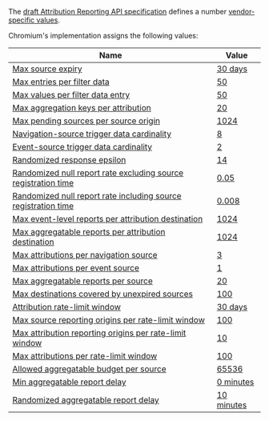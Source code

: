 The [draft Attribution Reporting API
specification](https://wicg.github.io/attribution-reporting-api) defines a
number [vendor-specific
values](https://wicg.github.io/attribution-reporting-api/#vendor-specific-values).

Chromium's implementation assigns the following values:

| Name | Value |
| ---- | ----- |
| [Max source expiry][] | [30 days][max source expiry value] |
| [Max entries per filter data][] | [50][max entries per filter data value] |
| [Max values per filter data entry][] | [50][max values per filter data entry value] |
| [Max aggregation keys per attribution][] | [20][max aggregation keys per attribution value] |
| [Max pending sources per source origin][] | [1024][max pending sources per source origin value] |
| [Navigation-source trigger data cardinality][] | [8][navigation-source trigger data cardinality value] |
| [Event-source trigger data cardinality][] | [2][event-source trigger data cardinality value] |
| [Randomized response epsilon][] | [14][randomized response epsilon value] |
| [Randomized null report rate excluding source registration time][] | [0.05][randomized null report rate excluding source registration time value] |
| [Randomized null report rate including source registration time][] | [0.008][randomized null report rate including source registration time value] |
| [Max event-level reports per attribution destination][] | [1024][max event-level reports per attribution destination value] |
| [Max aggregatable reports per attribution destination][] | [1024][max aggregatable reports per attribution destination value] |
| [Max attributions per navigation source][] | [3][max attributions per navigation source value] |
| [Max attributions per event source][] | [1][max attributions per event source value] |
| [Max aggregatable reports per source][] | [20][max aggregatable reports per source value] |
| [Max destinations covered by unexpired sources][] | [100][max destinations covered by unexpired sources value] |
| [Attribution rate-limit window][] | [30 days][attribution rate-limit window value] |
| [Max source reporting origins per rate-limit window][] | [100][max source reporting origins per rate-limit window value] |
| [Max attribution reporting origins per rate-limit window][] | [10][max attribution reporting origins per rate-limit window value] |
| [Max attributions per rate-limit window][] | [100][max attributions per rate-limit window value] |
| [Allowed aggregatable budget per source][] | [65536][allowed aggregatable budget per source value] |
| [Min aggregatable report delay][] | [0 minutes][min aggregatable report delay value] |
| [Randomized aggregatable report delay][] | [10 minutes][randomized aggregatable report delay] |

[Max source expiry]: https://wicg.github.io/attribution-reporting-api/#max-source-expiry
[max source expiry value]: https://source.chromium.org/chromium/chromium/src/+/refs/heads/main:content/browser/attribution_reporting/attribution_constants.h;l=18;drc=b646f894a92491033bde5d1e75aba6f44c524f0e
[Max entries per filter data]: https://wicg.github.io/attribution-reporting-api/#max-entries-per-filter-data
[max entries per filter data value]: https://source.chromium.org/chromium/chromium/src/+/refs/heads/main:components/attribution_reporting/constants.h;l=14;drc=b646f894a92491033bde5d1e75aba6f44c524f0e
[Max values per filter data entry]: https://wicg.github.io/attribution-reporting-api/#max-values-per-filter-data-entry
[max values per filter data entry value]: https://source.chromium.org/chromium/chromium/src/+/refs/heads/main:components/attribution_reporting/constants.h;l=13;drc=b646f894a92491033bde5d1e75aba6f44c524f0e
[Max aggregation keys per attribution]: https://wicg.github.io/attribution-reporting-api/#max-aggregation-keys-per-attribution
[max aggregation keys per attribution value]: https://source.chromium.org/chromium/chromium/src/+/refs/heads/main:components/attribution_reporting/constants.h;l=19;drc=b646f894a92491033bde5d1e75aba6f44c524f0e
[Max pending sources per source origin]: https://wicg.github.io/attribution-reporting-api/#max-pending-sources-per-source-origin
[max pending sources per source origin value]: https://source.chromium.org/chromium/chromium/src/+/main:content/browser/attribution_reporting/attribution_config.h;l=122;drc=3733a639d724a4353463a872605119d11a1e4d37
[Navigation-source trigger data cardinality]: https://wicg.github.io/attribution-reporting-api/#navigation-source-trigger-data-cardinality
[navigation-source trigger data cardinality value]: https://source.chromium.org/chromium/chromium/src/+/main:content/browser/attribution_reporting/attribution_config.h;l=48;drc=3733a639d724a4353463a872605119d11a1e4d37
[Event-source trigger data cardinality]: https://wicg.github.io/attribution-reporting-api/#event-source-trigger-data-cardinality
[event-source trigger data cardinality value]: https://source.chromium.org/chromium/chromium/src/+/main:content/browser/attribution_reporting/attribution_config.h;l=49;drc=3733a639d724a4353463a872605119d11a1e4d37
[Randomized response epsilon]: https://wicg.github.io/attribution-reporting-api/#randomized-response-epsilon
[randomized response epsilon value]: https://source.chromium.org/chromium/chromium/src/+/main:content/browser/attribution_reporting/attribution_config.h;l=57;drc=3733a639d724a4353463a872605119d11a1e4d37
[Randomized null report rate excluding source registration time]: https://wicg.github.io/attribution-reporting-api/#randomized-null-report-rate-excluding-source-registration-time
[randomized null report rate excluding source registration time value]: https://source.chromium.org/chromium/chromium/src/+/main:content/browser/attribution_reporting/attribution_config.h;l=109;drc=3733a639d724a4353463a872605119d11a1e4d37
[Randomized null report rate including source registration time]: https://wicg.github.io/attribution-reporting-api/#randomized-null-report-rate-including-source-registration-time
[randomized null report rate including source registration time value]: https://source.chromium.org/chromium/chromium/src/+/main:content/browser/attribution_reporting/attribution_config.h;l=108;drc=3733a639d724a4353463a872605119d11a1e4d37
[Max event-level reports per attribution destination]: https://wicg.github.io/attribution-reporting-api/#max-event-level-reports-per-attribution-destination
[max event-level reports per attribution destination value]: https://source.chromium.org/chromium/chromium/src/+/main:content/browser/attribution_reporting/attribution_config.h;l=61;drc=3733a639d724a4353463a872605119d11a1e4d37
[Max aggregatable reports per attribution destination]: https://wicg.github.io/attribution-reporting-api/#max-aggregatable-reports-per-attribution-destination
[max aggregatable reports per attribution destination value]: https://source.chromium.org/chromium/chromium/src/+/main:content/browser/attribution_reporting/attribution_config.h;l=90;drc=3733a639d724a4353463a872605119d11a1e4d37
[Max attributions per navigation source]: https://wicg.github.io/attribution-reporting-api/#max-attributions-per-navigation-source
[max attributions per navigation source value]: https://source.chromium.org/chromium/chromium/src/+/main:content/browser/attribution_reporting/attribution_config.h;l=64;drc=3733a639d724a4353463a872605119d11a1e4d37
[Max attributions per event source]: https://wicg.github.io/attribution-reporting-api/#max-attributions-per-event-source
[max attributions per event source value]: https://source.chromium.org/chromium/chromium/src/+/main:content/browser/attribution_reporting/attribution_config.h;l=65;drc=3733a639d724a4353463a872605119d11a1e4d37
[Max aggregatable reports per source]: https://wicg.github.io/attribution-reporting-api/#max-aggregatable-reports-per-source
[max aggregatable reports per source value]: https://source.chromium.org/chromium/chromium/src/+/main:content/browser/attribution_reporting/attribution_config.h;l=111;drc=3733a639d724a4353463a872605119d11a1e4d37
[Max destinations covered by unexpired sources]: https://wicg.github.io/attribution-reporting-api/#max-destinations-covered-by-unexpired-sources
[max destinations covered by unexpired sources value]: https://source.chromium.org/chromium/chromium/src/+/main:content/browser/attribution_reporting/attribution_config.h;l=127;drc=3733a639d724a4353463a872605119d11a1e4d37
[Attribution rate-limit window]: https://wicg.github.io/attribution-reporting-api/#attribution-rate-limit-window
[attribution rate-limit window value]: https://source.chromium.org/chromium/chromium/src/+/main:content/browser/attribution_reporting/attribution_config.h;l=24;drc=3733a639d724a4353463a872605119d11a1e4d37
[Max source reporting origins per rate-limit window]: https://wicg.github.io/attribution-reporting-api/#max-source-reporting-origins-per-rate-limit-window
[max source reporting origins per rate-limit window value]: https://source.chromium.org/chromium/chromium/src/+/main:content/browser/attribution_reporting/attribution_config.h;l=28;drc=3733a639d724a4353463a872605119d11a1e4d37
[Max attribution reporting origins per rate-limit window]: https://wicg.github.io/attribution-reporting-api/#max-attribution-reporting-origins-per-rate-limit-window
[max attribution reporting origins per rate-limit window value]: https://source.chromium.org/chromium/chromium/src/+/main:content/browser/attribution_reporting/attribution_config.h;l=32;drc=3733a639d724a4353463a872605119d11a1e4d37
[Max attributions per rate-limit window]: https://wicg.github.io/attribution-reporting-api/#max-attributions-per-rate-limit-window
[max attributions per rate-limit window value]: https://source.chromium.org/chromium/chromium/src/+/main:content/browser/attribution_reporting/attribution_config.h;l=36;drc=3733a639d724a4353463a872605119d11a1e4d37
[Allowed aggregatable budget per source]: https://wicg.github.io/attribution-reporting-api/#allowed-aggregatable-budget-per-source
[allowed aggregatable budget per source value]: https://source.chromium.org/chromium/chromium/src/+/main:content/browser/attribution_reporting/attribution_config.h;l=97;drc=3733a639d724a4353463a872605119d11a1e4d37
[Min aggregatable report delay]: https://wicg.github.io/attribution-reporting-api/#min-aggregatable-report-delay
[min aggregatable report delay value]: https://source.chromium.org/chromium/chromium/src/+/main:content/browser/attribution_reporting/attribution_config.h;l=105;drc=3733a639d724a4353463a872605119d11a1e4d37
[Randomized aggregatable report delay]: https://wicg.github.io/attribution-reporting-api/#randomized-aggregatable-report-delay
[randomized aggregatable report delay value]: https://source.chromium.org/chromium/chromium/src/+/main:content/browser/attribution_reporting/attribution_config.h;l=106;drc=3733a639d724a4353463a872605119d11a1e4d37
